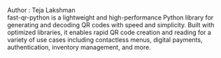Author : Teja Lakshman
<br>
fast-qr-python is a lightweight and high-performance Python library for generating and decoding QR codes with speed and simplicity. Built with optimized libraries, it enables rapid QR code creation and reading for a variety of use cases including contactless menus, digital payments, authentication, inventory management, and more.
